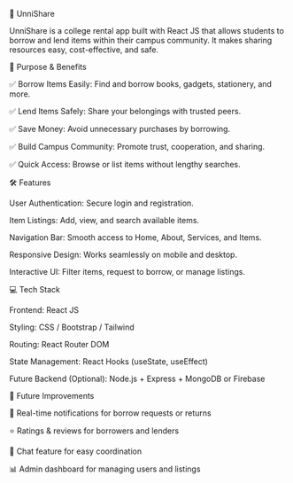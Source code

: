 🌟 UnniShare

UnniShare is a college rental app built with React JS that allows students to borrow and lend items within their campus community. It makes sharing resources easy, cost-effective, and safe.

🎯 Purpose & Benefits

✅ Borrow Items Easily: Find and borrow books, gadgets, stationery, and more.

✅ Lend Items Safely: Share your belongings with trusted peers.

✅ Save Money: Avoid unnecessary purchases by borrowing.

✅ Build Campus Community: Promote trust, cooperation, and sharing.

✅ Quick Access: Browse or list items without lengthy searches.

🛠 Features

User Authentication: Secure login and registration.

Item Listings: Add, view, and search available items.

Navigation Bar: Smooth access to Home, About, Services, and Items.

Responsive Design: Works seamlessly on mobile and desktop.

Interactive UI: Filter items, request to borrow, or manage listings.

💻 Tech Stack

Frontend: React JS

Styling: CSS / Bootstrap / Tailwind

Routing: React Router DOM

State Management: React Hooks (useState, useEffect)

Future Backend (Optional): Node.js + Express + MongoDB or Firebase

🚀 Future Improvements

🔔 Real-time notifications for borrow requests or returns

⭐ Ratings & reviews for borrowers and lenders

💬 Chat feature for easy coordination

📊 Admin dashboard for managing users and listings

